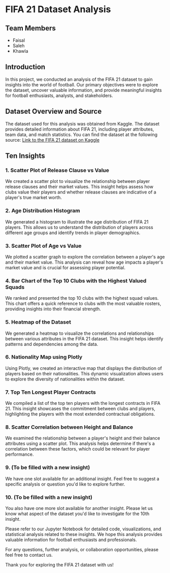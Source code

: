 # FIFA 21 Dataset Analysis

## Team Members
- Faisal
- Saleh
- Khawla

## Introduction
In this project, we conducted an analysis of the FIFA 21 dataset to gain insights into the world of football. Our primary objectives were to explore the dataset, uncover valuable information, and provide meaningful insights for football enthusiasts, analysts, and stakeholders.

## Dataset Overview and Source
The dataset used for this analysis was obtained from Kaggle. The dataset provides detailed information about FIFA 21, including player attributes, team data, and match statistics. You can find the dataset at the following source:
[Link to the FIFA 21 dataset on Kaggle](https://www.kaggle.com/code/zyriekneal/fifa-21-raw-data/notebook)

## Ten Insights

### 1. Scatter Plot of Release Clause vs Value
We created a scatter plot to visualize the relationship between player release clauses and their market values. This insight helps assess how clubs value their players and whether release clauses are indicative of a player's true market worth.

### 2. Age Distribution Histogram
We generated a histogram to illustrate the age distribution of FIFA 21 players. This allows us to understand the distribution of players across different age groups and identify trends in player demographics.

### 3. Scatter Plot of Age vs Value
We plotted a scatter graph to explore the correlation between a player's age and their market value. This analysis can reveal how age impacts a player's market value and is crucial for assessing player potential.

### 4. Bar Chart of the Top 10 Clubs with the Highest Valued Squads
We ranked and presented the top 10 clubs with the highest squad values. This chart offers a quick reference to clubs with the most valuable rosters, providing insights into their financial strength.

### 5. Heatmap of the Dataset
We generated a heatmap to visualize the correlations and relationships between various attributes in the FIFA 21 dataset. This insight helps identify patterns and dependencies among the data.

### 6. Nationality Map using Plotly
Using Plotly, we created an interactive map that displays the distribution of players based on their nationalities. This dynamic visualization allows users to explore the diversity of nationalities within the dataset.

### 7. Top Ten Longest Player Contracts
We compiled a list of the top ten players with the longest contracts in FIFA 21. This insight showcases the commitment between clubs and players, highlighting the players with the most extended contractual obligations.

### 8. Scatter Correlation between Height and Balance
We examined the relationship between a player's height and their balance attributes using a scatter plot. This analysis helps determine if there's a correlation between these factors, which could be relevant for player performance.

### 9. (To be filled with a new insight)
We have one slot available for an additional insight. Feel free to suggest a specific analysis or question you'd like to explore further.

### 10. (To be filled with a new insight)
You also have one more slot available for another insight. Please let us know what aspect of the dataset you'd like to investigate for the 10th insight.

Please refer to our Jupyter Notebook for detailed code, visualizations, and statistical analysis related to these insights. We hope this analysis provides valuable information for football enthusiasts and professionals.

For any questions, further analysis, or collaboration opportunities, please feel free to contact us.

Thank you for exploring the FIFA 21 dataset with us!
